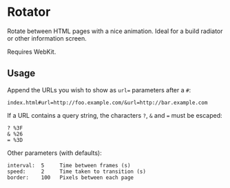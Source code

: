 Rotator
=======

Rotate between HTML pages with a nice animation. Ideal for a build radiator or
other information screen.

Requires WebKit.

Usage
-----

Append the URLs you wish to show as `url=` parameters after a `#`:

    index.html#url=http://foo.example.com/&url=http://bar.example.com

If a URL contains a query string, the characters `?`, `&` and `=` must be escaped:

    ? %3F
    & %26
    = %3D

Other parameters (with defaults):

    interval:  5     Time between frames (s)
    speed:     2     Time taken to transition (s)
    border:    100   Pixels between each page
